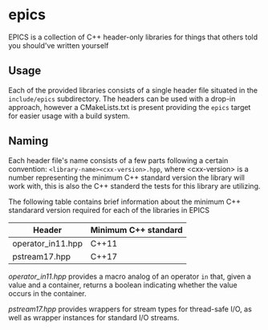 # epics

EPICS is a collection of C++ header-only libraries for things that others told
you should've written yourself

## Usage

Each of the provided libraries consists of a single header file situated in the
`include/epics` subdirectory. The headers can be used with a drop-in approach,
however a CMakeLists.txt is present providing the `epics` target for easier
usage with a build system.

## Naming

Each header file's name consists of a few parts following a certain convention:
`<library-name><cxx-version>.hpp`, where \<cxx-version\> is a number
representing the minimum C++ standard version the library will work with, this
is also the C++ standerd the tests for this library are utilizing.

The following table contains brief information about the minimum C++ standarard
version required for each of the libraries in EPICS

| Header            | Minimum C++ standard |
|-------------------|----------------------|
| operator_in11.hpp | C++11                |
| pstream17.hpp     | C++17                |

*operator_in11.hpp* provides a macro analog of an operator `in` that, given a
value and a container, returns a boolean indicating whether the value occurs in
the container.

*pstream17.hpp* provides wrappers for stream types for thread-safe I/O, as well
as wrapper instances for standard I/O streams.
